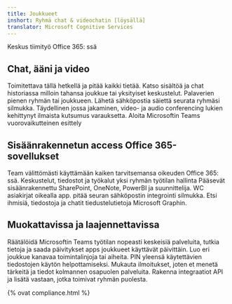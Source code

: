 ```yaml
---
title: Joukkueet
inshort: Ryhmä chat & videochatin [löysällä]
translator: Microsoft Cognitive Services
---
```



Keskus tiimityö Office 365: ssä 

## Chat, ääni ja video
Toimitettava tällä hetkellä ja pitää kaikki tietää. Katso sisältöä ja chat historiassa milloin tahansa joukkue tai yksityiset keskustelut. Palaverien pienen ryhmän tai joukkueen. Lähetä sähköpostia säiettä seurata ryhmäsi silmukka. Täydellinen jossa jakaminen, video- ja audio conferencing lukien kehittynyt ilmaista kutsumus varauksetta. 
Aloita Microsoftin Teams vuorovaikutteinen esittely 

## Sisäänrakennetun access Office 365-sovellukset
Team välittömästi käyttämään kaiken tarvitsemansa oikeuden Office 365: ssä. Keskustelut, tiedostot ja työkalut yksi ryhmän työtilan hallinta Pääsevät sisäänrakennettu SharePoint, OneNote, PowerBI ja suunnittelija. WC asiakirjat oikealla app. pitää seuran sähköpostin integrointi silmukka. Etsi ihmisiä, tiedostoja ja chatit tiedustelutietoja Microsoft Graphin. 

## Muokattavissa ja laajennettavissa
Räätälöidä Microsoftin Teams työtilan nopeasti keskeisiä palveluita, tutkia tietoja ja saada päivitykset apps joukkueet käyttävät päivittäin. Luo eri joukkue kanavaa toimintalinjoja tai aiheita. PIN yleensä käytettävien tiedostojen käytön helpottamiseksi. Mukauta ilmoitukset, joten et menetä tärkeitä ja tiedot kolmannen osapuolen palveluita. Rakenna integraatiot API ja lisätä vastaan, jotka toimivat ryhmän puolesta. 




{% ovat compliance.html %}

